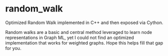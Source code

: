 # random_walk
Optimized Random Walk implemented in C++ and then exposed via Cython.

Random walks are a basic and central method leveraged to learn node representations in Graph ML, yet I could not find an optimized implementation that works for weighted graphs. Hope this helps fill that gap for you.
